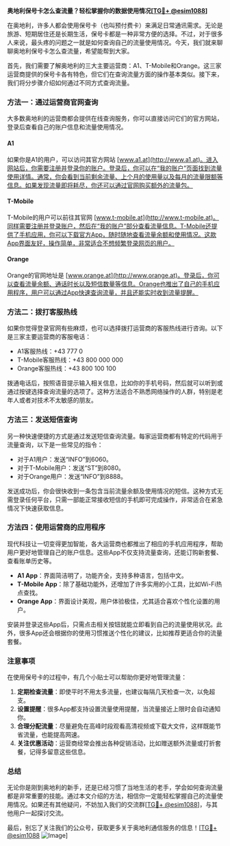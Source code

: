 **奥地利保号卡怎么查流量？轻松掌握你的数据使用情况[[TG💪+ @esim1088](https://t.me/s/esim1088)]**

在奥地利，许多人都会使用保号卡（也叫预付费卡）来满足日常通讯需求。无论是旅游、短期居住还是长期生活，保号卡都是一种非常方便的选择。不过，对于很多人来说，最头疼的问题之一就是如何查询自己的流量使用情况。今天，我们就来聊聊奥地利保号卡怎么查流量，希望能帮到大家。

首先，我们需要了解奥地利的三大主要运营商：A1、T-Mobile和Orange。这三家运营商提供的保号卡各有特色，但它们在查询流量方面的操作基本类似。接下来，我们将分步骤介绍如何通过不同方式查询流量。

### **方法一：通过运营商官网查询**
大多数奥地利的运营商都会提供在线查询服务，你可以直接访问它们的官方网站，登录后查看自己的账户信息和流量使用情况。

#### **A1**
如果你是A1的用户，可以访问其官方网站 [www.a1.at](http://www.a1.at)。进入网站后，你需要注册并登录你的账户。登录后，你可以在“我的账户”页面找到流量使用详情。通常，你会看到当前剩余流量、上个月的使用量以及每月的流量限额等信息。如果发现流量即将耗尽，你还可以通过官网购买额外的流量包。

#### **T-Mobile**
T-Mobile的用户可以前往其官网 [www.t-mobile.at](http://www.t-mobile.at)。同样需要注册并登录账户，然后在“我的账户”部分查看流量信息。T-Mobile还提供了手机应用，你可以下载官方App，随时随地查看流量余额和使用情况。这款App界面友好，操作简单，非常适合不想频繁登录网页的用户。

#### **Orange**
Orange的官网地址是 [www.orange.at](http://www.orange.at)。登录后，你可以查看流量余额、通话时长以及短信数量等信息。Orange也推出了自己的手机应用程序，用户可以通过App快速查询流量，并且还能实时收到流量提醒。

### **方法二：拨打客服热线**
如果你觉得登录官网有些麻烦，也可以选择拨打运营商的客服热线进行咨询。以下是三家主要运营商的客服电话：

- A1客服热线：+43 777 0
- T-Mobile客服热线：+43 800 000 000
- Orange客服热线：+43 800 100 100

拨通电话后，按照语音提示输入相关信息，比如你的手机号码，然后就可以听到或通过按键选择查询流量的选项了。这种方法适合不熟悉网络操作的人群，特别是老年人或者对技术不太敏感的朋友。

### **方法三：发送短信查询**
另一种快速便捷的方式是通过发送短信查询流量。每家运营商都有特定的代码用于流量查询，以下是一些常见的指令：

- 对于A1用户：发送“INFO”到6060。
- 对于T-Mobile用户：发送“ST”到8080。
- 对于Orange用户：发送“INFO”到8888。

发送成功后，你会很快收到一条包含当前流量余额及使用情况的短信。这种方式无需登录任何平台，只需一部能正常接收短信的手机即可完成操作，非常适合在紧急情况下快速获取信息。

### **方法四：使用运营商的应用程序**
现代科技让一切变得更加智能，各大运营商也都推出了相应的手机应用程序，帮助用户更好地管理自己的账户信息。这些App不仅支持流量查询，还能订购新套餐、查看账单历史等。

- **A1 App**：界面简洁明了，功能齐全，支持多种语言，包括中文。
- **T-Mobile App**：除了基础功能外，还增加了许多实用的小工具，比如Wi-Fi热点查找。
- **Orange App**：界面设计美观，用户体验极佳，尤其适合喜欢个性化设置的用户。

安装并登录这些App后，只需点击相关按钮就能立即看到自己的流量使用状况。此外，很多App还会根据你的使用习惯推送个性化的建议，比如推荐更适合你的流量套餐。

### **注意事项**
在使用保号卡的过程中，有几个小贴士可以帮助你更好地管理流量：

1. **定期检查流量**：即使平时不用太多流量，也建议每隔几天检查一次，以免超支。
2. **设置提醒**：很多App都支持设置流量使用提醒，当流量接近上限时会自动通知你。
3. **合理分配流量**：尽量避免在高峰时段观看高清视频或下载大文件，这样既能节省流量，也能提高网速。
4. **关注优惠活动**：运营商经常会推出各种促销活动，比如赠送额外流量或打折套餐，记得多留意这些信息。

### **总结**
无论你是刚到奥地利的新手，还是已经习惯了当地生活的老手，学会如何查询流量都是非常重要的技能。通过本文介绍的方法，相信你一定能轻松掌握自己的流量使用情况。如果还有其他疑问，不妨加入我们的交流群[[TG💪+ @esim1088](https://t.me/s/esim1088)]，与其他用户一起探讨交流。

最后，别忘了关注我们的公众号，获取更多关于奥地利通信服务的信息！[[TG💪+ @esim1088](https://t.me/s/esim1088) ![Image](https://i.postimg.cc/4NQfJmqS/Snipaste-2025-05-13-00-14-12.png)]